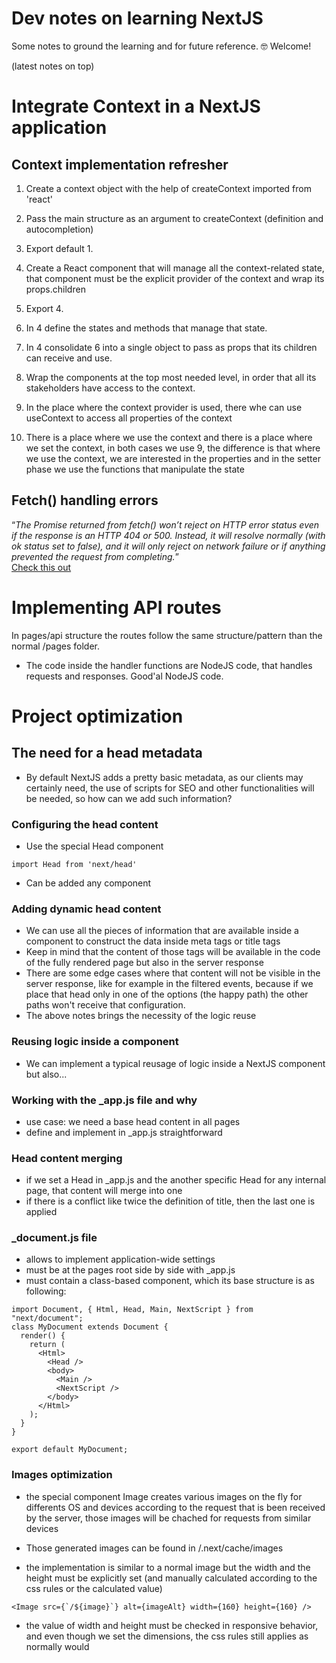 # Dev notes on learning NextJS

Some notes to ground the learning and for future reference.
🤓 Welcome!

(latest notes on top)

# Integrate Context in a NextJS application

## Context implementation refresher

1. Create a context object with the help of createContext imported from 'react'
2. Pass the main structure as an argument to createContext (definition and autocompletion)
3. Export default 1.
4. Create a React component that will manage all the context-related state, that component must be the explicit provider of the context and wrap its props.children
5. Export 4.
6. In 4 define the states and methods that manage that state.
7. In 4 consolidate 6 into a single object to pass as props that its children can receive and use.
8. Wrap the components at the top most needed level, in order that all its stakeholders have access to the context.
9. In the place where the context provider is used, there whe can use useContext to access all properties of the context

10. There is a place where we use the context and there is a place where we set the context, in both cases we use 9, the difference is that where we use the context, we are interested in the properties and in the setter phase we use the functions that manipulate the state

## Fetch() handling errors

<q><i>The Promise returned from fetch() won’t reject on HTTP error status even if the response is an HTTP 404 or 500. Instead, it will resolve normally (with ok status set to false), and it will only reject on network failure or if anything prevented the request from completing.</i></q><br />
[Check this out](https://towardsdev.com/how-to-handle-404-500-and-more-using-fetch-api-in-javascript-f4e301925a51)

# Implementing API routes

In pages/api structure the routes follow the same structure/pattern than the normal /pages folder.

- The code inside the handler functions are NodeJS code, that handles requests and responses. Good'al NodeJS code.

# Project optimization

## The need for a head metadata

- By default NextJS adds a pretty basic metadata, as our clients may certainly need, the use of scripts for SEO and other functionalities will be needed, so how can we add such information?

### Configuring the head content

- Use the special Head component

```
import Head from 'next/head'
```

- Can be added any component

### Adding dynamic head content

- We can use all the pieces of information that are available inside a component to construct the data inside meta tags or title tags
- Keep in mind that the content of those tags will be available in the code of the fully rendered page but also in the server response
- There are some edge cases where that content will not be visible in the server response, like for example in the filtered events, because if we place that head only in one of the options (the happy path) the other paths won't receive that configuration.
- The above notes brings the necessity of the logic reuse

### Reusing logic inside a component

- We can implement a typical reusage of logic inside a NextJS component but also...

### Working with the \_app.js file and why

- use case: we need a base head content in all pages
- define and implement in \_app.js straightforward

### Head content merging

- if we set a Head in \_app.js and the another specific Head for any internal page, that content will merge into one
- if there is a conflict like twice the definition of title, then the last one is applied

### \_document.js file

- allows to implement application-wide settings
- must be at the pages root side by side with \_app.js
- must contain a class-based component, which its base structure is as following:

```
import Document, { Html, Head, Main, NextScript } from "next/document";
class MyDocument extends Document {
  render() {
    return (
      <Html>
        <Head />
        <body>
          <Main />
          <NextScript />
        </body>
      </Html>
    );
  }
}

export default MyDocument;
```

### Images optimization

- the special component Image creates various images on the fly for differents OS and devices according to the request that is been received by the server, those images will be chached for requests from similar devices

- Those generated images can be found in /.next/cache/images

- the implementation is similar to a normal image but the width and the height must be explicitly set (and manually calculated according to the css rules or the calculated value)

```
<Image src={`/${image}`} alt={imageAlt} width={160} height={160} />
```

- the value of width and height must be checked in responsive behavior, and even though we set the dimensions, the css rules still applies as normally would
